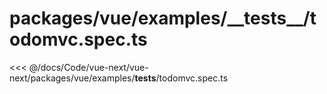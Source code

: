 # packages/vue/examples/\_\_tests\_\_/todomvc.spec.ts

<<< @/docs/Code/vue-next/vue-next/packages/vue/examples/__tests__/todomvc.spec.ts
